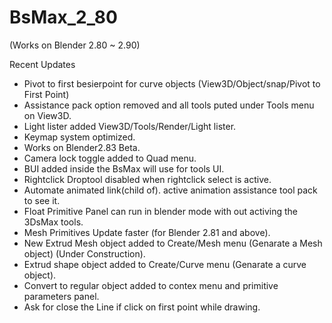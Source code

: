 # BsMax_2_80
(Works on Blender 2.80 ~ 2.90)

Recent Updates
* Pivot to first besierpoint for curve objects (View3D/Object/snap/Pivot to First Point)
* Assistance pack option removed and all tools puted under Tools menu on View3D.
* Light lister added View3D/Tools/Render/Light lister.
* Keymap system optimized.
* Works on Blender2.83 Beta.
* Camera lock toggle added to Quad menu.
* BUI added inside the BsMax will use for tools UI.
* Rightclick Droptool disabled when rightclick select is active.
* Automate animated link(child of). active animation assistance tool pack to see it.
* Float Primitive Panel can run in blender mode with out activing the 3DsMax tools.
* Mesh Primitives Update faster (for Blender 2.81 and above).
* New Extrud Mesh object added to Create/Mesh menu (Genarate a Mesh object) (Under Construction).
* Extrud shape object added to Create/Curve menu (Genarate a curve object).
* Convert to regular object added to contex menu and primitive parameters panel.
* Ask for close the Line if click on first point while drawing.